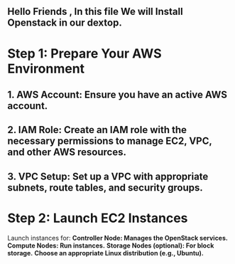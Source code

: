 ## Hello Friends , In this file We will Install Openstack in our dextop.
# Step 1: Prepare Your AWS Environment
## 1. AWS Account: Ensure you have an active AWS account.
## 2. IAM Role: Create an IAM role with the necessary permissions to manage EC2, VPC, and other AWS resources.
## 3. VPC Setup: Set up a VPC with appropriate subnets, route tables, and security groups.
# Step 2: Launch EC2 Instances
Launch instances for:
 **Controller Node: Manages the OpenStack services.**
**Compute Nodes: Run instances.**
**Storage Nodes (optional): For block storage.**
**Choose an appropriate Linux distribution (e.g., Ubuntu).**
